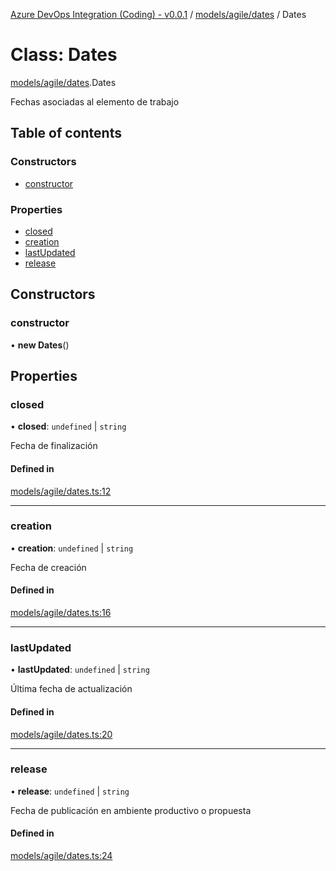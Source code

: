 [Azure DevOps Integration (Coding) - v0.0.1](../README.md) / [models/agile/dates](../modules/models_agile_dates.md) / Dates

# Class: Dates

[models/agile/dates](../modules/models_agile_dates.md).Dates

Fechas asociadas al elemento de trabajo

## Table of contents

### Constructors

- [constructor](models_agile_dates.Dates.md#constructor)

### Properties

- [closed](models_agile_dates.Dates.md#closed)
- [creation](models_agile_dates.Dates.md#creation)
- [lastUpdated](models_agile_dates.Dates.md#lastupdated)
- [release](models_agile_dates.Dates.md#release)

## Constructors

### constructor

• **new Dates**()

## Properties

### closed

• **closed**: `undefined` \| `string`

Fecha de finalización

#### Defined in

[models/agile/dates.ts:12](https://github.com/jeysgar1/azure-devops-api-kms/blob/28b9ee1/src/models/agile/dates.ts#L12)

___

### creation

• **creation**: `undefined` \| `string`

Fecha de creación

#### Defined in

[models/agile/dates.ts:16](https://github.com/jeysgar1/azure-devops-api-kms/blob/28b9ee1/src/models/agile/dates.ts#L16)

___

### lastUpdated

• **lastUpdated**: `undefined` \| `string`

Última fecha de actualización

#### Defined in

[models/agile/dates.ts:20](https://github.com/jeysgar1/azure-devops-api-kms/blob/28b9ee1/src/models/agile/dates.ts#L20)

___

### release

• **release**: `undefined` \| `string`

Fecha de publicación en ambiente productivo o propuesta

#### Defined in

[models/agile/dates.ts:24](https://github.com/jeysgar1/azure-devops-api-kms/blob/28b9ee1/src/models/agile/dates.ts#L24)
